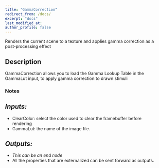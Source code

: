 ```yaml
---
title: "GammaCorrection"
redirect_from: /docs/
excerpt: "docs"
last_modified_at: 
author_profile: false
---
```


Renders the current scene to a texture and applies gamma correction as a post-processing effect

## Description
GammaCorrection allows you to load the Gamma Lookup Table in the GammaLut input, to apply gamma correction to drawn stimuli

### Notes


## _Inputs:_ 
* ClearColor: select the color used to clear the framebuffer before rendering
* GammaLut: the name of the image file.


## _Outputs:_
* _This can be an end node_
* All the properties that are externalized can be sent forward as outputs.

